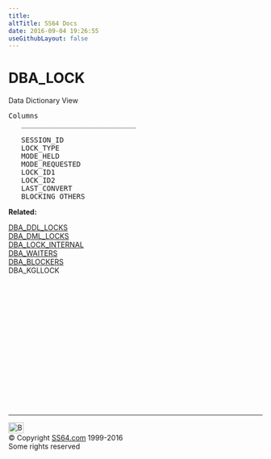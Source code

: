 ```yaml
---
title:
altTitle: SS64 Docs
date: 2016-09-04 19:26:55
useGithubLayout: false
---
```

<!-- #BeginLibraryItem "/Library/head_orad.lbi" --><!-- #EndLibraryItem --><h1>DBA_LOCK </h1><p> Data Dictionary View </p> 
 
<pre>Columns
   ___________________________
 
   SESSION_ID
   LOCK_TYPE
   MODE_HELD
   MODE_REQUESTED
   LOCK_ID1
   LOCK_ID2
   LAST_CONVERT
   BLOCKING_OTHERS
</pre>
<p><b>Related:</b></p>
<p><a href="DBA_DDL_LOCKS.html">DBA_DDL_LOCKS<br>
</a> <a href="DBA_DML_LOCKS.html">DBA_DML_LOCKS</a><br>
<a href="DBA_LOCK_INTERNAL.html">DBA_LOCK_INTERNAL</a><br>
<a href="DBA_WAITERS.html">DBA_WAITERS</a><br>
<a href="DBA_BLOCKERS.html">DBA_BLOCKERS</a><br>
DBA_KGLLOCK<br>
</p><!-- #BeginLibraryItem "/Library/foot_orad.lbi" --><p>
<!-- oracle-footer -->
<ins class="adsbygoogle" style="display:inline-block;width:300px;height:250px" data-ad-client="ca-pub-6140977852749469" data-ad-slot="4275490898"></ins>
<script>
(adsbygoogle = window.adsbygoogle || []).push({});
</script></p>
<hr>
<div id="bl" class="footer"><a href="DBA_LOCK.html#"><img src="../images/top.png" width="30" height="22" alt="Back to the Top"></a></div>
<div id="br" class="footer, tagline">© Copyright <a href="http://ss64.com/">SS64.com</a> 1999-2016<br>
Some rights reserved</div>
<!-- #EndLibraryItem -->

